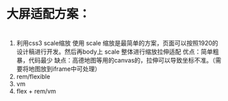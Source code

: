 

# 大屏适配方案：
# 
1. 利用css3 scale缩放
	使用 scale 缩放是最简单的方案，页面可以按照1920的设计稿进行开发。然后再body上 scale 整体进行缩放拉伸适配
	优点：简单粗暴，代码最少
	缺点：高德地图等用的canvas的，拉伸可以导致坐标不准。（需要将地图放到iframe中可处理）
2. rem/flexible
3. vm
4. flex + rem/vm